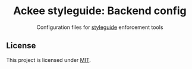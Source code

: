 <div align="center">

# Ackee styleguide: Backend config

Configuration files for [styleguide](https://github.com/AckeeCZ/styleguide) enforcement tools

</div>

## License

This project is licensed under [MIT](./LICENSE).
